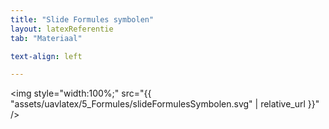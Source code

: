 ```yaml
---
title: "Slide Formules symbolen"
layout: latexReferentie
tab: "Materiaal"

text-align: left

---
```


<img style="width:100%;" src="{{ "assets/uavlatex/5_Formules/slideFormulesSymbolen.svg" | relative_url }}" />

